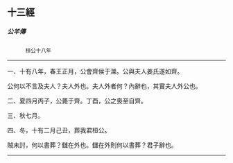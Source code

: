 

## 十三經

##### 公羊傳
　　　`桓公十八年`

* * *

一、十有八年，春王正月，公會齊侯于濼。公與夫人姜氏遂如齊。

公何以不言及夫人？夫人外也。夫人外者何？內辭也，其實夫人外公也。

二、夏四月丙子，公薨于齊。丁酉，公之喪至自齊。

三、秋七月。

四、冬，十有二月己丑，葬我君桓公。

賊未討，何以書葬？讎在外也。讎在外則何以書葬？君子辭也。

* * *


